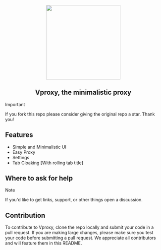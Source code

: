 <div align="center">
        <img src="https://i.imgur.com/oPHZKsA.png" style="width: 240px"/>
    <h2>Vproxy, the minimalistic proxy </h2>
</div>


> [!IMPORTANT]
> If you fork this repo please consider giving the original repo a
> star. Thank you!

## Features

-   Simple and Minimalistic UI
-   Easy Proxy
-   Settings
-   Tab Cloaking [With rolling tab title]

## Where to ask for help

> [!NOTE]
> If you'd like to get links, support, or other things open a discussion.

## Contribution

To contribute to Vproxy, clone the repo locally and submit your code in a pull
request. If you are making large changes, please make sure you test your code
before submitting a pull request. We appreciate all contributors and will feature them in this README.
